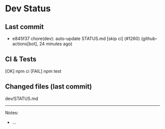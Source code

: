 # Dev Status

## Last commit
- e845f37 chore(dev): auto-update STATUS.md [skip ci] (#1260) (github-actions[bot], 24 minutes ago)
## CI & Tests
[OK] npm ci
[FAIL] npm test

## Changed files (last commit)
dev/STATUS.md

---
Notes:
- ...
